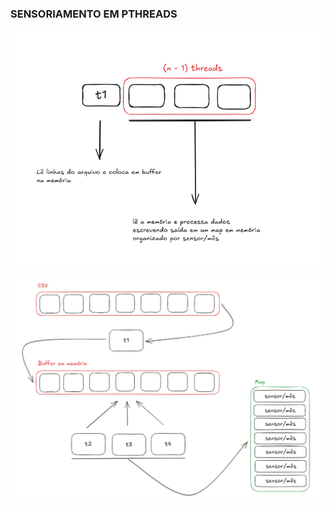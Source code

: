 ### SENSORIAMENTO EM PTHREADS

![Diagrama da lógica](./diagrama.png)

![Diagrama da lógica - 2](./diagrama-2.png)
